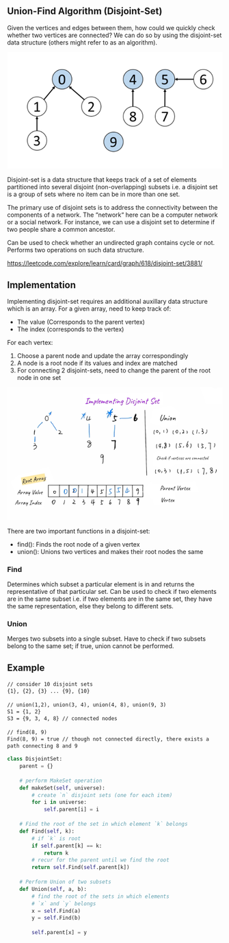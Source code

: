 ## Union-Find Algorithm (Disjoint-Set)

Given the vertices and edges between them, how could we quickly check whether two vertices are connected? We can do so by using the disjoint-set data structure (others might refer to as an algorithm).

<img src="../../../assets/disjoint-set.png">

Disjoint-set is a data structure that keeps track of a set of elements partitioned into several disjoint (non-overlapping) subsets i.e. a disjoint set is a group of sets where no item can be in more than one set.

The primary use of disjoint sets is to address the connectivity between the components of a network. The “network“ here can be a computer network or a social network. For instance, we can use a disjoint set to determine if two people share a common ancestor.

Can be used to check whether an undirected graph contains cycle or not. Performs two operations on such data structure.

https://leetcode.com/explore/learn/card/graph/618/disjoint-set/3881/

## Implementation

Implementing disjoint-set requires an additional auxillary data structure which is an array. For a given array, need to keep track of:

- The value (Corresponds to the parent vertex)
- The index (corresponds to the vertex)

For each vertex:

1. Choose a parent node and update the array correspondingly
2. A node is a root node if its values and index are matched
3. For connecting 2 disjoint-sets, need to change the parent of the root node in one set

<img src="../../../assets/disjoint-set-1.png">

There are two important functions in a disjoint-set:

- find(): Finds the root node of a given vertex
- union(): Unions two vertices and makes their root nodes the same

### Find

Determines which subset a particular element is in and returns the representative of that particular set. Can be used to check if two elements are in the same subset i.e. if two elements are in the same set, they have the same representation, else they belong to different sets.

### Union

Merges two subsets into a single subset. Have to check if two subsets belong to the same set; if true, union cannot be performed.

## Example

```
// consider 10 disjoint sets
{1}, {2}, {3} ... {9}, {10}

// union(1,2), union(3, 4), union(4, 8), union(9, 3)
S1 = {1, 2}
S3 = {9, 3, 4, 8} // connected nodes

// find(8, 9)
Find(8, 9) = true // though not connected directly, there exists a path connecting 8 and 9
```

```py
class DisjointSet:
    parent = {}

    # perform MakeSet operation
    def makeSet(self, universe):
        # create `n` disjoint sets (one for each item)
        for i in universe:
            self.parent[i] = i

    # Find the root of the set in which element `k` belongs
    def Find(self, k):
        # if `k` is root
        if self.parent[k] == k:
            return k
        # recur for the parent until we find the root
        return self.Find(self.parent[k])

    # Perform Union of two subsets
    def Union(self, a, b):
        # find the root of the sets in which elements
        # `x` and `y` belongs
        x = self.Find(a)
        y = self.Find(b)

        self.parent[x] = y
```
